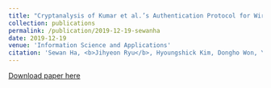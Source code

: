 ```yaml
---
title: "Cryptanalysis of Kumar et al.’s Authentication Protocol for Wireless Sensor Networks"
collection: publications
permalink: /publication/2019-12-19-sewanha
date: 2019-12-19
venue: 'Information Science and Applications'
citation: 'Sewan Ha, <b>Jihyeon Ryu</b>, Hyoungshick Kim, Dongho Won, Youngsook Lee. (2019). "Cryptanalysis of Kumar et al.’s Authentication Protocol for Wireless Sensor Networks." <i>Information Science and Applications</i>. 329 - 340.'
---
```


[Download paper here](http://janicejihyeon.github.io/files/SewanHa.pdf)

